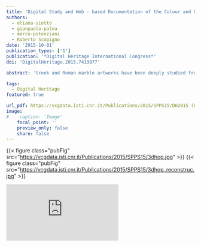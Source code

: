 ```yaml
---
title: 'Digital Study and Web - based Documentation of the Colour and Gilding on  Ancient Marble Artworks'
authors:
  - eliana-siotto
  - gianpaolo-palma
  - marco-potenziani
  - Roberto Scopigno
date: '2015-10-01'
publication_types: ['1']
publication: '*Digital Heritage International Congress*'
doi: 'DigitalHeritage.2015.7413877'

abstract: 'Greek and Roman marble artworks have been deeply studied from a typological and stylistic point of view, while there is still a limited knowledge on the pigments, dyes, binders and technical expedients used by Roman artists. In a renewed scientific interest towards the ancient polychromy (colour and gilding), a digital methodological and multidisciplinary approach can provide valuable information to better investigate and understand this fundamental aspect and to get a complete sense on Greek and Roman marble artworks. Following this research direction, the paper proposes a systematic methodological process defined to detect, document and visualize the preserved (and in some cases the digital reconstructed) original colour and gilding on Roman marble sarcophagi (II-IV century AD). The process defines a working pipeline that, starting from the selection of the artefact to study, proposes a set of investigation steps to improve our knowledge of its original painting. These steps include the direct virtual inspection, the archaeological and historical research, the on-site scientific investigation by multispectral imaging, spectroscopic and elemental analysis (eventually supported by micro-invasive techniques performed in laboratory), the accurate polychrome surface acquisition by colour calibrated 2D images. All the data produced are integrated with a high-resolution 3D model to support enhanced analysis and comparison and to create a digital 3D polychrome reconstruction by virtual painting. Finally, all those data are also made accessible on the web by using a cutting edge platform for visual media publication and interactive 3D visualization. This systematic and multidisciplinary process was tested on the so-called "Annona sarcophagus" (Museo Nazionale Romano - Palazzo Massimo, inv. no. 40799).'

tags:
  - Digital Heritage
featured: true

url_pdf: https://vcgdata.isti.cnr.it/Publications/2015/SPPS15/DH2015 (Post) - Digital Study and Web-based Documentation of the Colour and Gilding on Ancient Marble Artworks.pdf
image:
#    caption: 'Image'
    focal_point: ''
    preview_only: false
    share: false
---
```


{{< figure class="pubFig" src="https://vcgdata.isti.cnr.it/Publications/2015/SPPS15/3dhop.jpg" >}}
{{< figure class="pubFig" src="https://vcgdata.isti.cnr.it/Publications/2015/SPPS15/3dhop_reconstruc.jpg" >}}

<div class='embed-container'><iframe src='https://www.youtube.com/embed/8wJ10y65Cz0' frameborder='0' allowfullscreen></iframe></div>
